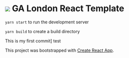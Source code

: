 # ![](https://ga-dash.s3.amazonaws.com/production/assets/logo-9f88ae6c9c3871690e33280fcf557f33.png) GA London React Template

`yarn start` to run the development server

`yarn build` to create a build directory

This is my first commit]
test


This project was bootstrapped with [Create React App](https://github.com/facebook/create-react-app).

